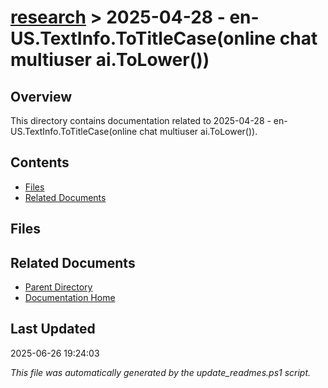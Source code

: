 # [research](../) > 2025-04-28 - en-US.TextInfo.ToTitleCase(online chat multiuser ai.ToLower())

## Overview
This directory contains documentation related to 2025-04-28 - en-US.TextInfo.ToTitleCase(online chat multiuser ai.ToLower()).

## Contents

<!-- toc -->

- [Files](#files)
- [Related Documents](#related-documents)

## Files

<!-- files list will be auto-generated by Docsify -->

## Related Documents

- [Parent Directory](../)
- [Documentation Home](../../)

## Last Updated

2025-06-26 19:24:03

*This file was automatically generated by the update_readmes.ps1 script.*
